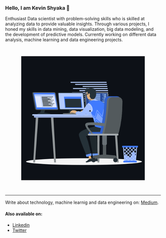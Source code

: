 ### Hello, I am Kevin Shyaka 👋

Enthusiast Data scientist with problem-solving skills who is skilled at analyzing data to provide valuable insights. Through various projects, I honed my skills in data mining, data visualization, big data modeling, and the development of predictive models. Currently working on different data analysis, machine learning and data engineering projects. 


<br>

<p align = "center"><img src="./animation_500_kxa883sd.gif" alt="Shyaka Kevin" width = "400px" height = "400px"/></p>

<br>


*****************************

Write about technology, machine learnig and data engineering on: [Medium](https://medium.com/@shyakakevin1).

#### Also available on:

* [Linkedin](https://www.linkedin.com/in/shyaka-kevin/)
* [Twitter](https://twitter.com/shyaka15805627)